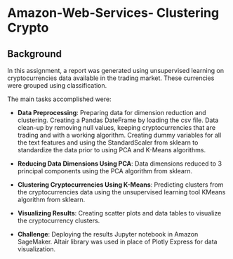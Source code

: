 # Amazon-Web-Services- Clustering Crypto

## Background

In this assignment, a report was generated using unsupervised learning on cryptocurrencies data available in the trading market. These currencies were grouped using classification.

The main tasks accomplished were:

* **Data Preprocessing**: Preparing data for dimension reduction and clustering. Creating a Pandas DateFrame by loading the csv file. Data clean-up by removing null values, keeping cryptocurrencies that are trading and with a working algorithm. Creating dummy variables for all the text features and using the StandardScaler from sklearn to standardize the data prior to using PCA and K-Means algorithms.    

* **Reducing Data Dimensions Using PCA**: Data dimensions reduced to 3 principal components using the PCA algorithm from sklearn.

* **Clustering Cryptocurrencies Using K-Means**: Predicting clusters from the cryptocurrencies data using the unsupervised learning tool KMeans algorithm from sklearn.

* **Visualizing Results**: Creating scatter plots and data tables to visualize the cryptocurrency clusters.

* **Challenge**: Deploying the results Jupyter notebook in Amazon SageMaker. Altair library was used in place of Plotly Express for data visualization.


